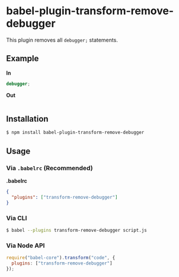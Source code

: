 # babel-plugin-transform-remove-debugger

This plugin removes all `debugger;` statements.

## Example

**In**

```javascript
debugger;
```

**Out**

```javascript
```

## Installation

```sh
$ npm install babel-plugin-transform-remove-debugger
```

## Usage

### Via `.babelrc` (Recommended)

**.babelrc**

```json
{
  "plugins": ["transform-remove-debugger"]
}
```

### Via CLI

```sh
$ babel --plugins transform-remove-debugger script.js
```

### Via Node API

```javascript
require("babel-core").transform("code", {
  plugins: ["transform-remove-debugger"]
});
```
